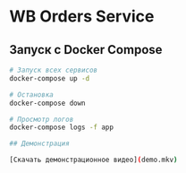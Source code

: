 # WB Orders Service

## Запуск с Docker Compose

```bash
# Запуск всех сервисов
docker-compose up -d

# Остановка
docker-compose down

# Просмотр логов
docker-compose logs -f app

## Демонстрация

[Скачать демонстрационное видео](demo.mkv)
